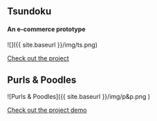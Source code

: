 ---
---
## Tsundoku
#### An e-commerce prototype
![]({{ site.baseurl }}/img/ts.png)

[Check out the project](https://janroddy.github.io/tsundoku/welcome)

## Purls & Poodles

![Purls & Poodles]({{ site.baseurl }}/img/p&p.png )

[Check out the project demo](http://webdev.cs.umt.edu/~jr204995/)
